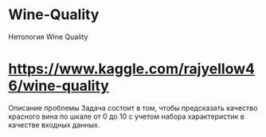 # Wine-Quality
Нетология Wine Quality

# https://www.kaggle.com/rajyellow46/wine-quality
Описание проблемы
Задача состоит в том, чтобы предсказать качество красного вина по шкале от 0 до 10 с учетом набора характеристик в качестве входных данных. 

